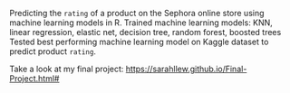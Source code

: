 Predicting the `rating` of a product on the Sephora online store using machine learning models in R.
Trained machine learning models: KNN, linear regression, elastic net, decision tree, random forest, boosted trees
Tested best performing machine learning model on Kaggle dataset to predict product `rating`. 

Take a look at my final project: https://sarahllew.github.io/Final-Project.html# 
